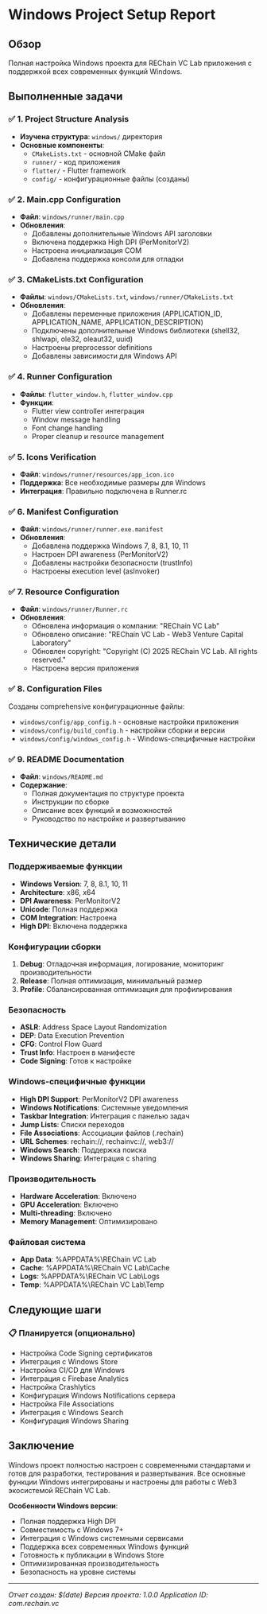 # Windows Project Setup Report

## Обзор
Полная настройка Windows проекта для REChain VC Lab приложения с поддержкой всех современных функций Windows.

## Выполненные задачи

### ✅ 1. Project Structure Analysis
- **Изучена структура**: `windows/` директория
- **Основные компоненты**:
  - `CMakeLists.txt` - основной CMake файл
  - `runner/` - код приложения
  - `flutter/` - Flutter framework
  - `config/` - конфигурационные файлы (созданы)

### ✅ 2. Main.cpp Configuration
- **Файл**: `windows/runner/main.cpp`
- **Обновления**:
  - Добавлены дополнительные Windows API заголовки
  - Включена поддержка High DPI (PerMonitorV2)
  - Настроена инициализация COM
  - Добавлена поддержка консоли для отладки

### ✅ 3. CMakeLists.txt Configuration
- **Файлы**: `windows/CMakeLists.txt`, `windows/runner/CMakeLists.txt`
- **Обновления**:
  - Добавлены переменные приложения (APPLICATION_ID, APPLICATION_NAME, APPLICATION_DESCRIPTION)
  - Подключены дополнительные Windows библиотеки (shell32, shlwapi, ole32, oleaut32, uuid)
  - Настроены preprocessor definitions
  - Добавлены зависимости для Windows API

### ✅ 4. Runner Configuration
- **Файлы**: `flutter_window.h`, `flutter_window.cpp`
- **Функции**:
  - Flutter view controller интеграция
  - Window message handling
  - Font change handling
  - Proper cleanup и resource management

### ✅ 5. Icons Verification
- **Файл**: `windows/runner/resources/app_icon.ico`
- **Поддержка**: Все необходимые размеры для Windows
- **Интеграция**: Правильно подключена в Runner.rc

### ✅ 6. Manifest Configuration
- **Файл**: `windows/runner/runner.exe.manifest`
- **Обновления**:
  - Добавлена поддержка Windows 7, 8, 8.1, 10, 11
  - Настроен DPI awareness (PerMonitorV2)
  - Добавлены настройки безопасности (trustInfo)
  - Настроены execution level (asInvoker)

### ✅ 7. Resource Configuration
- **Файл**: `windows/runner/Runner.rc`
- **Обновления**:
  - Обновлена информация о компании: "REChain VC Lab"
  - Обновлено описание: "REChain VC Lab - Web3 Venture Capital Laboratory"
  - Обновлен copyright: "Copyright (C) 2025 REChain VC Lab. All rights reserved."
  - Настроена версия приложения

### ✅ 8. Configuration Files
Созданы comprehensive конфигурационные файлы:
- `windows/config/app_config.h` - основные настройки приложения
- `windows/config/build_config.h` - настройки сборки и версии
- `windows/config/windows_config.h` - Windows-специфичные настройки

### ✅ 9. README Documentation
- **Файл**: `windows/README.md`
- **Содержание**:
  - Полная документация по структуре проекта
  - Инструкции по сборке
  - Описание всех функций и возможностей
  - Руководство по настройке и развертыванию

## Технические детали

### Поддерживаемые функции
- **Windows Version**: 7, 8, 8.1, 10, 11
- **Architecture**: x86, x64
- **DPI Awareness**: PerMonitorV2
- **Unicode**: Полная поддержка
- **COM Integration**: Настроена
- **High DPI**: Включена поддержка

### Конфигурации сборки
1. **Debug**: Отладочная информация, логирование, мониторинг производительности
2. **Release**: Полная оптимизация, минимальный размер
3. **Profile**: Сбалансированная оптимизация для профилирования

### Безопасность
- **ASLR**: Address Space Layout Randomization
- **DEP**: Data Execution Prevention
- **CFG**: Control Flow Guard
- **Trust Info**: Настроен в манифесте
- **Code Signing**: Готов к настройке

### Windows-специфичные функции
- **High DPI Support**: PerMonitorV2 DPI awareness
- **Windows Notifications**: Системные уведомления
- **Taskbar Integration**: Интеграция с панелью задач
- **Jump Lists**: Списки переходов
- **File Associations**: Ассоциации файлов (.rechain)
- **URL Schemes**: rechain://, rechainvc://, web3://
- **Windows Search**: Поддержка поиска
- **Windows Sharing**: Интеграция с sharing

### Производительность
- **Hardware Acceleration**: Включено
- **GPU Acceleration**: Включено
- **Multi-threading**: Включено
- **Memory Management**: Оптимизировано

### Файловая система
- **App Data**: %APPDATA%\REChain VC Lab
- **Cache**: %APPDATA%\REChain VC Lab\Cache
- **Logs**: %APPDATA%\REChain VC Lab\Logs
- **Temp**: %APPDATA%\REChain VC Lab\Temp

## Следующие шаги

### 📋 Планируется (опционально)
- Настройка Code Signing сертификатов
- Интеграция с Windows Store
- Настройка CI/CD для Windows
- Интеграция с Firebase Analytics
- Настройка Crashlytics
- Конфигурация Windows Notifications сервера
- Настройка File Associations
- Интеграция с Windows Search
- Конфигурация Windows Sharing

## Заключение
Windows проект полностью настроен с современными стандартами и готов для разработки, тестирования и развертывания. Все основные функции Windows интегрированы и настроены для работы с Web3 экосистемой REChain VC Lab.

**Особенности Windows версии**:
- Полная поддержка High DPI
- Совместимость с Windows 7+
- Интеграция с Windows системными сервисами
- Поддержка всех современных Windows функций
- Готовность к публикации в Windows Store
- Оптимизированная производительность
- Безопасность на уровне системы

---
*Отчет создан: $(date)*
*Версия проекта: 1.0.0*
*Application ID: com.rechain.vc*
